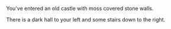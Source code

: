 You've entered an old castle with moss covered stone walls. 

There is a dark hall to your left and some stairs down to the right.